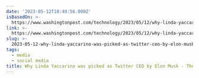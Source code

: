 ```yaml
---
date: '2023-05-12T18:40:56.000Z'
isBasedOn: >-
  https://www.washingtonpost.com/technology/2023/05/12/why-linda-yaccarino-twitter-ceo-elon-musk/
link: >-
  https://www.washingtonpost.com/technology/2023/05/12/why-linda-yaccarino-twitter-ceo-elon-musk/
slug: >-
  2023-05-12-why-linda-yaccarino-was-picked-as-twitter-ceo-by-elon-musk-the-washington
tags:
  - media
  - social media
title: Why Linda Yaccarino was picked as Twitter CEO by Elon Musk - The Washington
---
```


